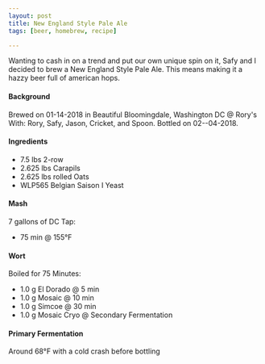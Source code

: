 ```yaml
---
layout: post
title: New England Style Pale Ale
tags: [beer, homebrew, recipe]

---
```


Wanting to cash in on a trend and put our own unique spin on it, Safy and I decided to brew a New England Style Pale Ale.  This means making it a hazzy beer full of american hops. 

#### Background
Brewed on 01-14-2018 in Beautiful Bloomingdale, Washington DC @ Rory's
With: Rory, Safy, Jason, Cricket, and Spoon. Bottled on 02--04-2018.

#### Ingredients
- 7.5 lbs 2-row
- 2.625 lbs Carapils
- 2.625 lbs rolled Oats
- WLP565 Belgian Saison I Yeast

#### Mash
7 gallons of DC Tap:
- 75 min @ 155°F

#### Wort
Boiled for 75 Minutes:
- 1.0 g El Dorado @ 5 min
- 1.0 g Mosaic @ 10 min
- 1.0 g Simcoe @ 30 min
- 1.0 g Mosaic Cryo @ Secondary Fermentation  

#### Primary Fermentation
Around 68°F with a cold crash before bottling

